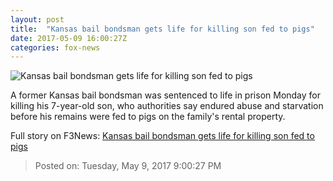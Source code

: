 ```yaml
---
layout: post
title:  "Kansas bail bondsman gets life for killing son fed to pigs"
date: 2017-05-09 16:00:27Z
categories: fox-news
---
```


![Kansas bail bondsman gets life for killing son fed to pigs](http://www.foxnews.com/content/dam/fox-news/logo/og-fn-foxnews.jpg)

A former Kansas bail bondsman was sentenced to life in prison Monday for killing his 7-year-old son, who authorities say endured abuse and starvation before his remains were fed to pigs on the family's rental property.


Full story on F3News: [Kansas bail bondsman gets life for killing son fed to pigs](http://www.f3nws.com/n/zyHqeE)

> Posted on: Tuesday, May 9, 2017 9:00:27 PM
